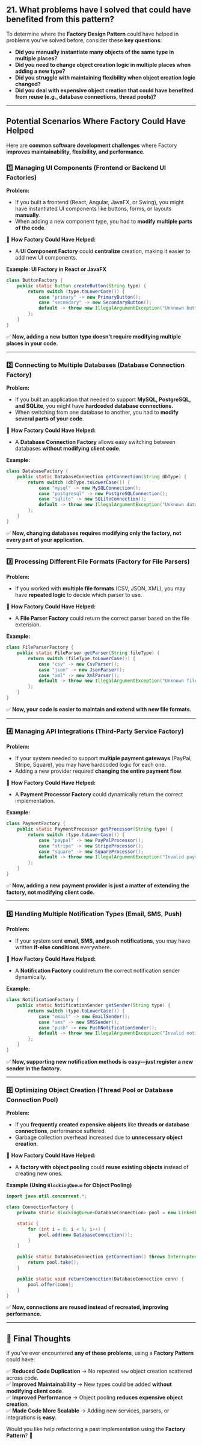## 21.	What problems have I solved that could have benefited from this pattern?


To determine where the **Factory Design Pattern** could have helped in problems you've solved before, consider these **key questions**:  

- **Did you manually instantiate many objects of the same type in multiple places?**  
- **Did you need to change object creation logic in multiple places when adding a new type?**  
- **Did you struggle with maintaining flexibility when object creation logic changed?**  
- **Did you deal with expensive object creation that could have benefited from reuse (e.g., database connections, thread pools)?**  

---

## **Potential Scenarios Where Factory Could Have Helped**
Here are **common software development challenges** where Factory **improves maintainability, flexibility, and performance**.  

### **1️⃣ Managing UI Components (Frontend or Backend UI Factories)**
**Problem:**  
- If you built a frontend (React, Angular, JavaFX, or Swing), you might have instantiated UI components like buttons, forms, or layouts **manually**.  
- When adding a new component type, you had to **modify multiple parts of the code**.  

🔹 **How Factory Could Have Helped:**  
- A **UI Component Factory** could **centralize** creation, making it easier to add new UI components.  

**Example: UI Factory in React or JavaFX**  
```java
class ButtonFactory {
    public static Button createButton(String type) {
        return switch (type.toLowerCase()) {
            case "primary" -> new PrimaryButton();
            case "secondary" -> new SecondaryButton();
            default -> throw new IllegalArgumentException("Unknown button type");
        };
    }
}
```
✅ **Now, adding a new button type doesn’t require modifying multiple places in your code.**

---

### **2️⃣ Connecting to Multiple Databases (Database Connection Factory)**
**Problem:**  
- If you built an application that needed to support **MySQL, PostgreSQL, and SQLite**, you might have **hardcoded database connections**.  
- When switching from one database to another, you had to **modify several parts of your code**.  

🔹 **How Factory Could Have Helped:**  
- A **Database Connection Factory** allows easy switching between databases **without modifying client code**.  

**Example:**
```java
class DatabaseFactory {
    public static DatabaseConnection getConnection(String dbType) {
        return switch (dbType.toLowerCase()) {
            case "mysql" -> new MySQLConnection();
            case "postgresql" -> new PostgreSQLConnection();
            case "sqlite" -> new SQLiteConnection();
            default -> throw new IllegalArgumentException("Unknown database type");
        };
    }
}
```
✅ **Now, changing databases requires modifying only the factory, not every part of your application.**

---

### **3️⃣ Processing Different File Formats (Factory for File Parsers)**
**Problem:**  
- If you worked with **multiple file formats** (CSV, JSON, XML), you may have **repeated logic** to decide which parser to use.  

🔹 **How Factory Could Have Helped:**  
- A **File Parser Factory** could return the correct parser based on the file extension.  

**Example:**
```java
class FileParserFactory {
    public static FileParser getParser(String fileType) {
        return switch (fileType.toLowerCase()) {
            case "csv" -> new CsvParser();
            case "json" -> new JsonParser();
            case "xml" -> new XmlParser();
            default -> throw new IllegalArgumentException("Unknown file type");
        };
    }
}
```
✅ **Now, your code is easier to maintain and extend with new file formats.**

---

### **4️⃣ Managing API Integrations (Third-Party Service Factory)**
**Problem:**  
- If your system needed to support **multiple payment gateways** (PayPal, Stripe, Square), you may have hardcoded logic for each one.  
- Adding a new provider required **changing the entire payment flow**.  

🔹 **How Factory Could Have Helped:**  
- A **Payment Processor Factory** could dynamically return the correct implementation.  

**Example:**
```java
class PaymentFactory {
    public static PaymentProcessor getProcessor(String type) {
        return switch (type.toLowerCase()) {
            case "paypal" -> new PayPalProcessor();
            case "stripe" -> new StripeProcessor();
            case "square" -> new SquareProcessor();
            default -> throw new IllegalArgumentException("Invalid payment type");
        };
    }
}
```
✅ **Now, adding a new payment provider is just a matter of extending the factory, not modifying client code.**

---

### **5️⃣ Handling Multiple Notification Types (Email, SMS, Push)**
**Problem:**  
- If your system sent **email, SMS, and push notifications**, you may have written **if-else conditions** everywhere.  

🔹 **How Factory Could Have Helped:**  
- A **Notification Factory** could return the correct notification sender dynamically.  

**Example:**
```java
class NotificationFactory {
    public static NotificationSender getSender(String type) {
        return switch (type.toLowerCase()) {
            case "email" -> new EmailSender();
            case "sms" -> new SMSSender();
            case "push" -> new PushNotificationSender();
            default -> throw new IllegalArgumentException("Invalid notification type");
        };
    }
}
```
✅ **Now, supporting new notification methods is easy—just register a new sender in the factory.**

---

### **6️⃣ Optimizing Object Creation (Thread Pool or Database Connection Pool)**
**Problem:**  
- If you **frequently created expensive objects** like **threads or database connections**, performance suffered.  
- Garbage collection overhead increased due to **unnecessary object creation**.  

🔹 **How Factory Could Have Helped:**  
- A **factory with object pooling** could **reuse existing objects** instead of creating new ones.  

**Example (Using `BlockingQueue` for Object Pooling)**
```java
import java.util.concurrent.*;

class ConnectionFactory {
    private static BlockingQueue<DatabaseConnection> pool = new LinkedBlockingQueue<>(5);

    static {
        for (int i = 0; i < 5; i++) {
            pool.add(new DatabaseConnection());
        }
    }

    public static DatabaseConnection getConnection() throws InterruptedException {
        return pool.take();
    }

    public static void returnConnection(DatabaseConnection conn) {
        pool.offer(conn);
    }
}
```
✅ **Now, connections are reused instead of recreated, improving performance.**

---

## **🚀 Final Thoughts**
If you've ever encountered **any of these problems**, using a **Factory Pattern** could have:  

✅ **Reduced Code Duplication** → No repeated `new` object creation scattered across code.  
✅ **Improved Maintainability** → New types could be added **without modifying client code**.  
✅ **Improved Performance** → Object pooling **reduces expensive object creation**.  
✅ **Made Code More Scalable** → Adding new services, parsers, or integrations is **easy**.  

Would you like help refactoring a past implementation using the **Factory Pattern**? 🚀